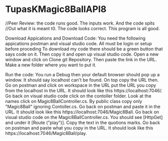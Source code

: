 # TupasKMagic8BallAPI8

//Peer Review: the code runs good. The inputs work. And the code spits 
//Out what it is meant t0. The code looks correct. This program is all good.


Download Appications and Download Code: You need the following appications postman and visual studio code. All must be login or setup before proceding To download my code
there should be a green button that says code on it. Then copy it and open up visual studio code. Open a new window and click on Clone git Repository. Then paste the link
in the URL. Make a new folder where you want to put it.

Run the code: You run a Debug then your default browser should pop up a window. It should say localhost can't be found. On top copy the URL then. Go on postman and click 
on workspace in the URL put the URL you copy from the localhost in the URL. It should look like this https://localhost:7046/. Go back on visual studio code click on the 
contoller folder. Look at the names click on Magic8BallController.cs. By public class copy only "Magic8Ball" ignoring Contoller.cs. Go back on postman and paste it in the URL.
It should look like this https://localhost:7046/Magic8Ball. Go back on visual studio code on the Magic8BallController.cs. You should see [HttpGet] and under it 
[Route ("play")]. Copy the text in the quotions marks. Go back on postman and paste what you copy in the URL. It should look like this https://localhost:7046/Magic8Ball/play.
